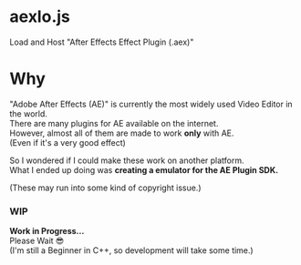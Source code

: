 
# aexlo.js

Load and Host "After Effects Effect Plugin (.aex)"

# Why

"Adobe After Effects (AE)" is currently the most widely used Video Editor in the world.  
There are many plugins for AE available on the internet.  
However, almost all of them are made to work **only** with AE.  
(Even if it's a very good effect)

So I wondered if I could make these work on another platform.  
What I ended up doing was **creating a emulator for the AE Plugin SDK.**

(These may run into some kind of copyright issue.)

### WIP

**Work in Progress...**  
Please Wait 😎  
(I'm still a Beginner in C++, so development will take some time.)
